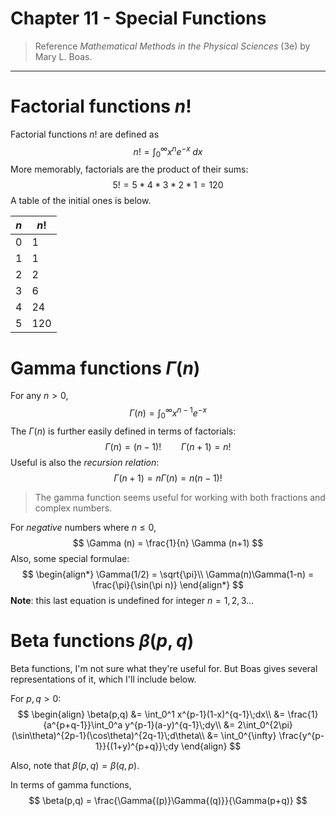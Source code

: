 # Chapter 11 - Special Functions

> Reference *Mathematical Methods in the Physical Sciences* (3e) by Mary L. Boas. 

---

# Factorial functions $n!$

Factorial functions $n!$ are defined as
$$
n! = \int_0^\infty x^n e^{-x}\;dx
$$
More memorably, factorials are the product of their sums:
$$
5! = 5*4*3*2*1 = 120
$$
A table of the initial ones is below. 

| $n$ | $n!$ |
| --- | ---- |
| 0   | 1    |
| 1   | 1    |
| 2   | 2    |
| 3   | 6    |
| 4   | 24   |
| 5   | 120  |
# Gamma functions $\Gamma(n)$

For any $n>0$,
$$
\Gamma(n) = \int_0^\infty x^{n-1}e^{-x}
$$
The $\Gamma(n)$ is further easily defined in terms of factorials:
$$
\Gamma(n) = (n-1)!\qquad \Gamma(n+1) = n!
$$
Useful is also the *recursion relation*:
$$
\Gamma(n+1) = n\Gamma(n) = n(n-1)!
$$
> The gamma function seems useful for working with both fractions and complex numbers. 

For *negative* numbers where $n\leq 0$,
$$
\Gamma (n) = \frac{1}{n} \Gamma (n+1)
$$
Also, some special formulae:
$$
\begin{align*}
\Gamma(1/2) = \sqrt{\pi}\\
\Gamma(n)\Gamma(1-n) = \frac{\pi}{\sin(\pi n)}
\end{align*}
$$
**Note**: this last equation is undefined for integer $n=1,2,3\ldots$

# Beta functions $\beta(p,q)$

Beta functions, I'm not sure what they're useful for. But Boas gives several representations of it, which I'll include below. 

For $p,q>0$:
$$
\begin{align}
	\beta(p,q) &= \int_0^1 x^{p-1}(1-x)^{q-1}\;dx\\
	&= \frac{1}{a^{p+q-1}}\int_0^a y^{p-1}(a-y)^{q-1}\;dy\\
	&= 2\int_0^{2\pi} (\sin\theta)^{2p-1}(\cos\theta)^{2q-1}\;d\theta\\
	&= \int_0^{\infty} \frac{y^{p-1}}{(1+y)^{p+q}}\;dy
\end{align}
$$

Also, note that $\beta(p,q) = \beta(q,p)$.

In terms of gamma functions,
$$
\beta(p,q) = \frac{\Gamma{(p)}\Gamma{(q)}}{\Gamma(p+q)}
$$
